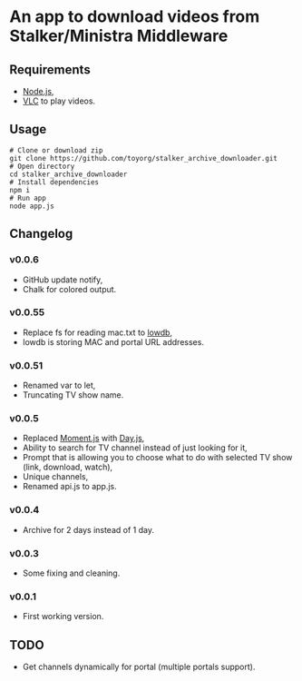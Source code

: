 # An app to download videos from Stalker/Ministra Middleware
## Requirements
- [Node.js](https://nodejs.org/en/),
- [VLC](https://www.videolan.org/vlc/index.html) to play videos.
## Usage
```console
# Clone or download zip
git clone https://github.com/toyorg/stalker_archive_downloader.git
# Open directory
cd stalker_archive_downloader
# Install dependencies
npm i
# Run app
node app.js
```
## Changelog
### v0.0.6
- GitHub update notify,
- Chalk for colored output.
### v0.0.55
- Replace fs for reading mac.txt to [lowdb](https://github.com/typicode/lowdb),
- lowdb is storing MAC and portal URL addresses.
### v0.0.51
- Renamed var to let,
- Truncating TV show name.
### v0.0.5
- Replaced [Moment.js](https://momentjs.com/) with [Day.js](https://github.com/xx45/dayjs),
- Ability to search for TV channel instead of just looking for it,
- Prompt that is allowing you to choose what to do with selected TV show (link, download, watch),
- Unique channels,
- Renamed api.js to app.js.
### v0.0.4
- Archive for 2 days instead of 1 day.
### v0.0.3
- Some fixing and cleaning.
### v0.0.1
- First working version.
## TODO
- Get channels dynamically for portal (multiple portals support).